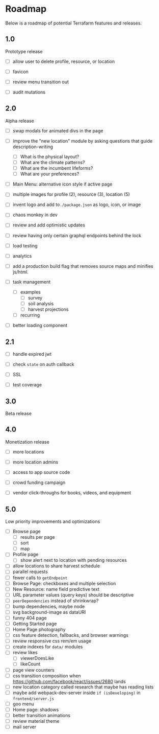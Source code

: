 # Roadmap

Below is a roadmap of potential Terrafarm features and releases.


## 1.0

Prototype release

- [ ] allow user to delete profile, resource, or location
- [ ] favicon
- [ ] review menu transition out
- [ ] audit mutations


## 2.0

Alpha release

- [ ] swap modals for animated divs in the page
- [ ] improve the "new location" module by asking questions that guide description-writing
  - [ ] What is the physical layout?
  - [ ] What are the climate patterns?
  - [ ] What are the incumbent lifeforms?
  - [ ] What are your preferences?
- [ ] Main Menu: alternative icon style if active page
- [ ] multiple images for profile (2), resource (3), location (5)
- [ ] invent logo and add to`./package.json` as logo, icon, or image
- [ ] chaos monkey in dev
- [ ] review and add optimistic updates
- [ ] review having only certain graphql endpoints behind the lock
- [ ] load testing
- [ ] analytics
- [ ] add a production build flag that removes source maps and minifies js/html.
- [ ] task management
  - [ ] examples
    - [ ] survey
    - [ ] soil analysis
    - [ ] harvest projections
  - [ ] recurring
- [ ] better loading component


## 2.1

- [ ] handle expired jwt
- [ ] check `state` on auth callback
- [ ] SSL
- [ ] test coverage


## 3.0

Beta release


## 4.0

Monetization release

- [ ] more locations
- [ ] more location admins
- [ ] access to app source code
- [ ] crowd funding campaign
- [ ] vendor click-throughs for books, videos, and equipment


## 5.0

Low priority improvements and optimizations

- [ ] Browse page
  - [ ] results per page
  - [ ] sort
  - [ ] map
- [ ] Profile page
  - [ ] show alert next to location with pending resources
- [ ] allow locations to share harvest schedule
- [ ] parallel requests
- [ ] fewer calls to `getEndpoint`
- [ ] Browse Page: checkboxes and multiple selection
- [ ] New Resource: name field predictive text
- [ ] URL parameter values (query keys) should be descriptive
- [ ] `peerDependencies` instead of shrinkwrap?
- [ ] bump dependencies, maybe node
- [ ] svg background-image as dataURI
- [ ] funny 404 page
- [ ] Getting Started page
- [ ] Home Page photography
- [ ] css feature detection, fallbacks, and browser warnings
- [ ] review responsive css rem/em usage
- [ ] create indexes for `data/` modules
- [ ] review likes
  - [ ] viewerDoesLike
  - [ ] likeCount
- [ ] page view counters
- [ ] css transition composition when https://github.com/facebook/react/issues/2680 lands
- [ ] new location category called research that maybe has reading lists
- [ ] maybe add webpack-dev-server inside `if (isDeveloping)` in `frontend/server.js`
- [ ] goo menu
- [ ] Home page: shadows
- [ ] better transition animations
- [ ] review material theme
- [ ] mail server
